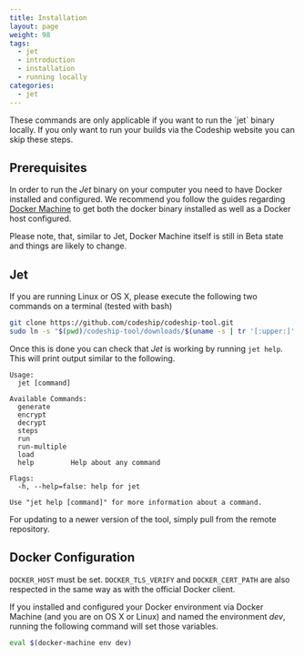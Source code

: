 ```yaml
---
title: Installation
layout: page
weight: 98
tags:
  - jet
  - introduction
  - installation
  - running locally
categories:
  - jet
---
```


<div class="info-block">
These commands are only applicable if you want to run the `jet` binary locally. If you only want to run your builds via the Codeship website you can skip these steps.
</div>


## Prerequisites

In order to run the _Jet_ binary on your computer you need to have Docker installed and configured. We recommend you follow the guides regarding [Docker Machine](https://docs.docker.com/machine/) to get both the docker binary installed as well as a Docker host configured.

Please note, that, similar to Jet, Docker Machine itself is still in Beta state and things are likely to change.

## Jet

If you are running Linux or OS X, please execute the following two commands on a terminal (tested with bash)

```bash
git clone https://github.com/codeship/codeship-tool.git
sudo ln -s "$(pwd)/codeship-tool/downloads/$(uname -s | tr '[:upper:]' '[:lower:]')_amd64/jet" "/usr/local/bin/"
```

Once this is done you can check that _Jet_ is working by running `jet help`. This will print output similar to the following.

```
Usage:
  jet [command]

Available Commands:
  generate
  encrypt
  decrypt
  steps
  run
  run-multiple
  load
  help         Help about any command

Flags:
  -h, --help=false: help for jet

Use "jet help [command]" for more information about a command.
```

For updating to a newer version of the tool, simply pull from the remote repository.

## Docker Configuration

`DOCKER_HOST` must be set. `DOCKER_TLS_VERIFY` and `DOCKER_CERT_PATH` are also respected in the same way as with the official Docker client.

If you installed and configured your Docker environment via Docker Machine (and you are on OS X or Linux) and named the environment _dev_, running the following command will set those variables.

```bash
eval $(docker-machine env dev)
```

